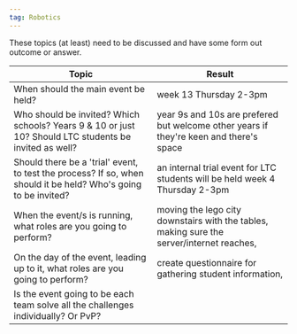 ```yaml
---
tag: Robotics
---
```

These topics (at least) need to be discussed and have some form out outcome or answer.


| Topic                                                                                                           | Result                                                                                    |
| --------------------------------------------------------------------------------------------------------------- | ----------------------------------------------------------------------------------------- |
| When should the main event be held?                                                                             | week 13 Thursday 2-3pm                                                                    |
| Who should be invited? Which schools? Years 9 & 10 or just 10? Should LTC students be invited as well?          | year 9s and 10s are prefered but welcome other years if they're keen and there's space    |
| Should there be a 'trial' event, to test the process? If so, when should it be held? Who's going to be invited? | an internal trial event for LTC students will be held week 4 Thursday 2-3pm               |
| When the event/s is running, what roles are you going to perform?                                               | moving the lego city downstairs with the tables, making sure the server/internet reaches, |
| On the day of the event, leading up to it, what roles are you going to perform?                                 | create questionnaire for gathering student information,                                   |
| Is the event going to be each team solve all the challenges individually? Or PvP?                               |                                                                                           |
